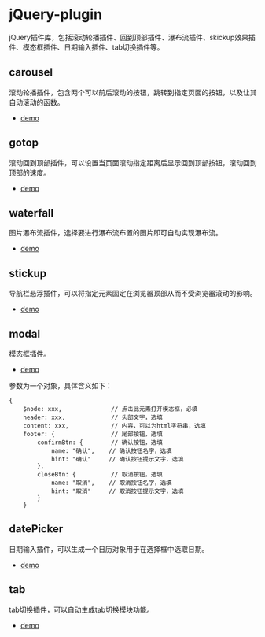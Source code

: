 # jQuery-plugin
jQuery插件库，包括滚动轮播插件、回到顶部插件、瀑布流插件、skickup效果插件、模态框插件、日期输入插件、tab切换插件等。

## carousel
滚动轮播插件，包含两个可以前后滚动的按钮，跳转到指定页面的按钮，以及让其自动滚动的函数。

- [demo](https://reedsun.github.io/jQuery-plugin/carousel/demo.html)

## gotop
滚动回到顶部插件，可以设置当页面滚动指定距离后显示回到顶部按钮，滚动回到顶部的速度。

- [demo](https://reedsun.github.io/jQuery-plugin/gotop/demo.html)

## waterfall
图片瀑布流插件，选择要进行瀑布流布置的图片即可自动实现瀑布流。

- [demo](https://reedsun.github.io/jQuery-plugin/weterfall/demo.html)

## stickup
导航栏悬浮插件，可以将指定元素固定在浏览器顶部从而不受浏览器滚动的影响。

- [demo](https://reedsun.github.io/jQuery-plugin/stickup/demo.html)

## modal
模态框插件。

- [demo](https://reedsun.github.io/jQuery-plugin/modal/demo.html)

参数为一个对象，具体含义如下：

```
{
    $node: xxx,              // 点击此元素打开模态框，必填
    header: xxx,             // 头部文字，选填
    content: xxx,            // 内容，可以为html字符串，选填 
    footer: {                // 尾部按钮，选填
        confirmBtn: {        // 确认按钮，选填
            name: "确认",    // 确认按钮名字，选填
            hint: "确认"     // 确认按钮提示文字，选填
        },
        closeBtn: {          // 取消按钮，选填
            name: "取消",    // 取消按钮名字，选填
            hint: "取消"     // 取消按钮提示文字，选填
        }
    }
```

## datePicker
日期输入插件，可以生成一个日历对象用于在选择框中选取日期。

- [demo](https://reedsun.github.io/jQuery-plugin/datePiacker/demo.html)

## tab
tab切换插件，可以自动生成tab切换模块功能。

- [demo](https://reedsun.github.io/jQuery-plugin/tab/demo.html)
